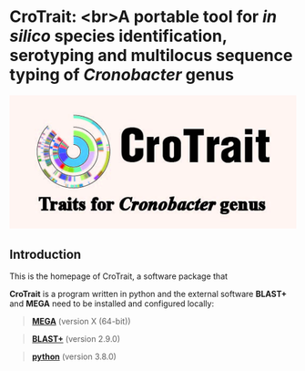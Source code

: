 # CroTrait: \<br>A portable tool for *in silico* species identification, serotyping and multilocus sequence typing of *Cronobacter* genus
![icon](assist/icon.jpg)

## Introduction

This is the homepage of CroTrait, a software package that 

**CroTrait** is a program written in python and the external software **BLAST+** and **MEGA** need to be installed and configured locally:<br>

>**[MEGA](https://www.megasoftware.net/)** (version X (64-bit))<br>

>**[BLAST+](https://blast.ncbi.nlm.nih.gov/)** (version 2.9.0)<br>

>**[python](https://www.python.org/)** (version 3.8.0) <br>

## 